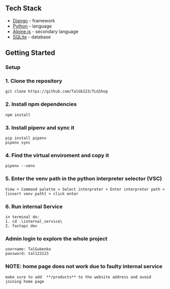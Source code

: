 ## Tech Stack

-   [Django](https://www.djangoproject.com/) - framework
-   [Python](https://www.python.org/) - language
-   [Alpine.js](https://alpinejs.dev/start-here) - secondary language
-   [SQLite](https://www.sqlite.org/index.html) - database

## Getting Started

### Setup

### 1. Clone the repository

```shell
git clone https://github.com/TalGb123/TLGShop
```

### 2. Install npm dependencies

```shell
npm install
```

### 3. Install pipenv and sync it

```shell
pip install pipenv
pipenv sync
```

### 4. Find the virtual enviroment and copy it

```shell
pipenv --venv
```

### 5. Enter the venv path in the python interpreter selector (VSC)

```shell
View > Command palette > Select interpreter > Enter interpreter path > [insert venv path] > click enter
```

### 6. Run internal Service

```shell
in terminal do:
1. cd .\internal_service\
2. fastapi dev
```

### Admin login to explore the whole project

```shell
username: TalGubenko
password: tal123123
```

### NOTE: home page does not work due to faulty internal service

```shell
make sure to add  **/products** to the website address and avoid joining home page
```


